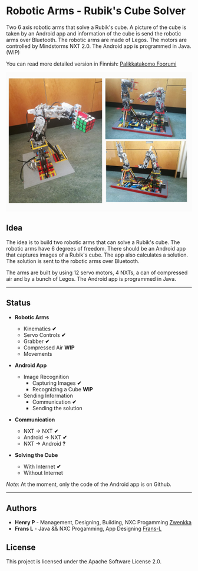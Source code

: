 # Robotic Arms - Rubik's Cube Solver

Two 6 axis robotic arms that solve a Rubik's cube. A picture of the cube is taken by an Android app and information of the cube is send the robotic arms over Bluetooth. The robotic arms are made of Legos. The motors are controlled by Mindstorms NXT 2.0. The Android app is programmed in Java. (WIP) 

You can read more detailed version in Finnish: [Palikkatakomo Foorumi](http://www.palikkatakomo.org/forum/read.php?4,38848)

<p align="center">
  <img src="https://github.com/Frans-L/RobotArm-RubiksSolver/blob/master/Pictures/arms.jpg?raw=true" alt="A picture of the robots arms"/>
</p>

## Idea

The idea is to build two robotic arms that can solve a Rubik's cube. The robotic arms have 6 degrees of freedom. There should be an Android app that captures images of a Rubik's cube. The app also calculates a solution. The solution is sent to the robotic arms over Bluetooth.

The arms are built by using 12 servo motors, 4 NXTs, a can of compressed air and by a bunch of Legos. The Android app is programmed in Java.

---

## Status

* **Robotic Arms**
    * Kinematics **✔**
    * Servo Controls **✔**
    * Grabber **✔**
    * Compressed Air **WIP**
    * Movements  

* **Android App**
    * Image Recognition
        * Capturing Images **✔**
        * Recognizing a Cube **WIP**
    * Sending Information
        * Communication **✔**
        * Sending the solution

* **Communication**
    * NXT -> NXT **✔**
    * Android -> NXT **✔**
    * NXT -> Android **?**

* **Solving the Cube**
    * With Internet **✔**
    * Without Internet 


*Note*: At the moment, only the code of the Android app is on Github.

---

## Authors

* **Henry P** - Management, Designing, Building, NXC Progamming [Zwenkka](https://github.com/Zwenkka)
* **Frans L** - Java && NXC Progamming, App Designing [Frans-L](https://github.com/Frans-L)


## License

This project is licensed under the Apache Software License 2.0.

